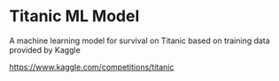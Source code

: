 # Titanic ML Model
A machine learning model for survival on Titanic
based on training data provided by Kaggle

https://www.kaggle.com/competitions/titanic
